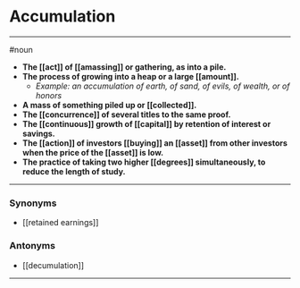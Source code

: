# Accumulation
---
#noun
- **The [[act]] of [[amassing]] or gathering, as into a pile.**
- **The process of growing into a heap or a large [[amount]].**
	- _Example: an accumulation of earth, of sand, of evils, of wealth, or of honors_
- **A mass of something piled up or [[collected]].**
- **The [[concurrence]] of several titles to the same proof.**
- **The [[continuous]] growth of [[capital]] by retention of interest or savings.**
- **The [[action]] of investors [[buying]] an [[asset]] from other investors when the price of the [[asset]] is low.**
- **The practice of taking two higher [[degrees]] simultaneously, to reduce the length of study.**
---
### Synonyms
- [[retained earnings]]
### Antonyms
- [[decumulation]]
---

